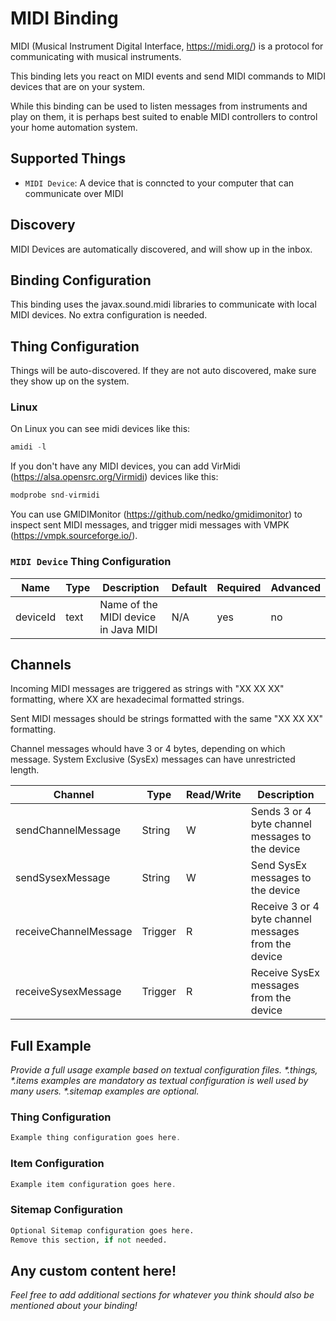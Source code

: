 # MIDI Binding

MIDI (Musical Instrument Digital Interface, https://midi.org/) is a protocol for communicating with musical instruments.

This binding lets you react on MIDI events and send MIDI commands to MIDI devices that are on your system.

While this binding can be used to listen messages from instruments and play on them, it is perhaps best suited to enable MIDI controllers to control your home automation system.

## Supported Things

- `MIDI Device`: A device that is conncted to your computer that can communicate over MIDI

## Discovery

MIDI Devices are automatically discovered, and will show up in the inbox.

## Binding Configuration

This binding uses the javax.sound.midi libraries to communicate with local MIDI devices.
No extra configuration is needed.

## Thing Configuration

Things will be auto-discovered. If they are not auto discovered, make sure they show up on the system. 

### Linux

On Linux you can see midi devices like this:

```java
amidi -l
```

If you don't have any MIDI devices, you can add VirMidi (https://alsa.opensrc.org/Virmidi) devices like this:

```java
modprobe snd-virmidi
```

You can use GMIDIMonitor (https://github.com/nedko/gmidimonitor) to inspect sent MIDI messages, and trigger midi messages with VMPK (https://vmpk.sourceforge.io/).

### `MIDI Device` Thing Configuration

| Name            | Type    | Description                           | Default | Required | Advanced |
|-----------------|---------|---------------------------------------|---------|----------|----------|
| deviceId        | text    | Name of the MIDI device in Java MIDI  | N/A     | yes      | no       |

## Channels

Incoming MIDI messages are triggered as strings with "XX XX XX" formatting, where XX are hexadecimal formatted strings.

Sent MIDI messages should be strings formatted with the same "XX XX XX" formatting.

Channel messages whould have 3 or 4 bytes, depending on which message. System Exclusive (SysEx) messages can have unrestricted length.

| Channel               | Type    | Read/Write | Description                                      |
|-----------------------|---------|------------|--------------------------------------------------|
| sendChannelMessage    | String  | W          | Sends 3 or 4 byte channel messages to the device |
| sendSysexMessage      | String  | W          | Send SysEx messages to the device |
| receiveChannelMessage | Trigger | R          | Receive 3 or 4 byte channel messages from the device |
| receiveSysexMessage   | Trigger | R          | Receive SysEx messages from the device  |

## Full Example

_Provide a full usage example based on textual configuration files._
_*.things, *.items examples are mandatory as textual configuration is well used by many users._
_*.sitemap examples are optional._

### Thing Configuration

```java
Example thing configuration goes here.
```

### Item Configuration

```java
Example item configuration goes here.
```

### Sitemap Configuration

```perl
Optional Sitemap configuration goes here.
Remove this section, if not needed.
```

## Any custom content here!

_Feel free to add additional sections for whatever you think should also be mentioned about your binding!_
